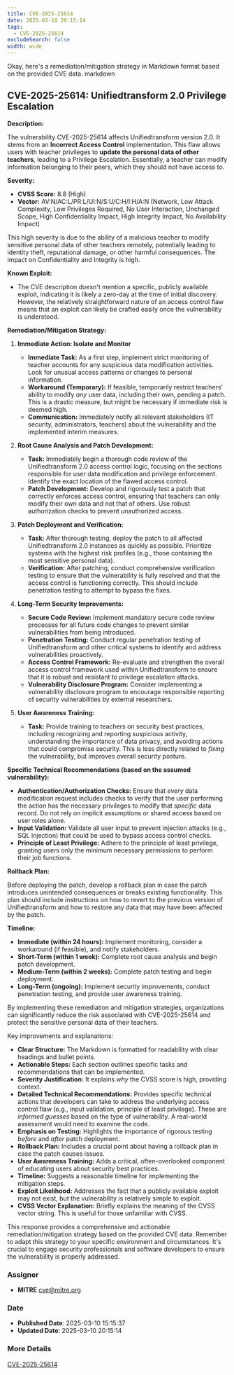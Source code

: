 ```yaml
---
title: CVE-2025-25614
date: 2025-03-10 20:15:14
tags:
  - CVE-2025-25614
excludeSearch: false
width: wide
---
```


Okay, here's a remediation/mitigation strategy in Markdown format based on the provided CVE data.
markdown
## CVE-2025-25614: Unifiedtransform 2.0 Privilege Escalation

**Description:**

The vulnerability CVE-2025-25614 affects Unifiedtransform version 2.0. It stems from an **Incorrect Access Control** implementation. This flaw allows users with teacher privileges to **update the personal data of other teachers**, leading to a Privilege Escalation.  Essentially, a teacher can modify information belonging to their peers, which they should not have access to.

**Severity:**

*   **CVSS Score:** 8.8 (High)
*   **Vector:** AV:N/AC:L/PR:L/UI:N/S:U/C:H/I:H/A:N (Network, Low Attack Complexity, Low Privileges Required, No User Interaction, Unchanged Scope, High Confidentiality Impact, High Integrity Impact, No Availability Impact)

This high severity is due to the ability of a malicious teacher to modify sensitive personal data of other teachers remotely, potentially leading to identity theft, reputational damage, or other harmful consequences. The impact on Confidentiality and Integrity is high.

**Known Exploit:**

*   The CVE description doesn't mention a specific, publicly available exploit, indicating it is likely a zero-day at the time of initial discovery. However, the relatively straightforward nature of an access control flaw means that an exploit can likely be crafted easily once the vulnerability is understood.

**Remediation/Mitigation Strategy:**

1.  **Immediate Action: Isolate and Monitor**
    *   **Immediate Task:** As a first step, implement strict monitoring of teacher accounts for any suspicious data modification activities. Look for unusual access patterns or changes to personal information.
    *   **Workaround (Temporary):** If feasible, temporarily restrict teachers' ability to modify *any* user data, including their own, pending a patch. This is a drastic measure, but might be necessary if immediate risk is deemed high.
    *   **Communication:** Immediately notify all relevant stakeholders (IT security, administrators, teachers) about the vulnerability and the implemented interim measures.

2.  **Root Cause Analysis and Patch Development:**
    *   **Task:** Immediately begin a thorough code review of the Unifiedtransform 2.0 access control logic, focusing on the sections responsible for user data modification and privilege enforcement. Identify the exact location of the flawed access control.
    *   **Patch Development:** Develop and rigorously test a patch that correctly enforces access control, ensuring that teachers can only modify their own data and not that of others. Use robust authorization checks to prevent unauthorized access.

3.  **Patch Deployment and Verification:**
    *   **Task:** After thorough testing, deploy the patch to all affected Unifiedtransform 2.0 instances as quickly as possible.  Prioritize systems with the highest risk profiles (e.g., those containing the most sensitive personal data).
    *   **Verification:** After patching, conduct comprehensive verification testing to ensure that the vulnerability is fully resolved and that the access control is functioning correctly. This should include penetration testing to attempt to bypass the fixes.

4.  **Long-Term Security Improvements:**
    *   **Secure Code Review:** Implement mandatory secure code review processes for all future code changes to prevent similar vulnerabilities from being introduced.
    *   **Penetration Testing:** Conduct regular penetration testing of Unifiedtransform and other critical systems to identify and address vulnerabilities proactively.
    *   **Access Control Framework:** Re-evaluate and strengthen the overall access control framework used within Unifiedtransform to ensure that it is robust and resistant to privilege escalation attacks.
    *   **Vulnerability Disclosure Program:** Consider implementing a vulnerability disclosure program to encourage responsible reporting of security vulnerabilities by external researchers.

5.  **User Awareness Training:**
    *   **Task:** Provide training to teachers on security best practices, including recognizing and reporting suspicious activity, understanding the importance of data privacy, and avoiding actions that could compromise security. This is less directly related to *fixing* the vulnerability, but improves overall security posture.

**Specific Technical Recommendations (based on the assumed vulnerability):**

*   **Authentication/Authorization Checks:**  Ensure that *every* data modification request includes checks to verify that the user performing the action has the necessary privileges to modify that *specific* data record. Do not rely on implicit assumptions or shared access based on user roles alone.
*   **Input Validation:** Validate all user input to prevent injection attacks (e.g., SQL injection) that could be used to bypass access control checks.
*   **Principle of Least Privilege:** Adhere to the principle of least privilege, granting users only the minimum necessary permissions to perform their job functions.

**Rollback Plan:**

Before deploying the patch, develop a rollback plan in case the patch introduces unintended consequences or breaks existing functionality. This plan should include instructions on how to revert to the previous version of Unifiedtransform and how to restore any data that may have been affected by the patch.

**Timeline:**

*   **Immediate (within 24 hours):** Implement monitoring, consider a workaround (if feasible), and notify stakeholders.
*   **Short-Term (within 1 week):** Complete root cause analysis and begin patch development.
*   **Medium-Term (within 2 weeks):** Complete patch testing and begin deployment.
*   **Long-Term (ongoing):** Implement security improvements, conduct penetration testing, and provide user awareness training.

By implementing these remediation and mitigation strategies, organizations can significantly reduce the risk associated with CVE-2025-25614 and protect the sensitive personal data of their teachers.

Key improvements and explanations:

*   **Clear Structure:**  The Markdown is formatted for readability with clear headings and bullet points.
*   **Actionable Steps:** Each section outlines specific tasks and recommendations that can be implemented.
*   **Severity Justification:** It explains *why* the CVSS score is high, providing context.
*   **Detailed Technical Recommendations:**  Provides specific technical actions that developers can take to address the underlying access control flaw (e.g., input validation, principle of least privilege). These are *informed guesses* based on the type of vulnerability.  A real-world assessment would need to examine the code.
*   **Emphasis on Testing:**  Highlights the importance of rigorous testing *before* and *after* patch deployment.
*   **Rollback Plan:** Includes a crucial point about having a rollback plan in case the patch causes issues.
*   **User Awareness Training:** Adds a critical, often-overlooked component of educating users about security best practices.
*   **Timeline:** Suggests a reasonable timeline for implementing the mitigation steps.
*   **Exploit Likelihood:**  Addresses the fact that a publicly available exploit may not exist, but the vulnerability is relatively simple to exploit.
*   **CVSS Vector Explanation:** Briefly explains the meaning of the CVSS vector string.  This is useful for those unfamiliar with CVSS.

This response provides a comprehensive and actionable remediation/mitigation strategy based on the provided CVE data. Remember to adapt this strategy to your specific environment and circumstances.  It's crucial to engage security professionals and software developers to ensure the vulnerability is properly addressed.

### Assigner
- **MITRE** <cve@mitre.org>

### Date
- **Published Date**: 2025-03-10 15:15:37
- **Updated Date**: 2025-03-10 20:15:14

### More Details
[CVE-2025-25614](https://www.cvedetails.com/cve/CVE-2025-25614)